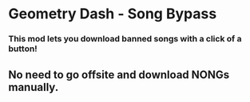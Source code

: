 # Geometry Dash - Song Bypass

### This mod lets you download banned songs with a click of a button!
## No need to go offsite and download NONGs manually.
